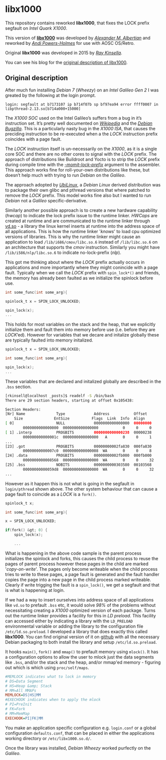 # libx1000

This repository contains reworked **libx1000**, that fixes the LOCK prefix segfault on *Intel Quark X1000*.

This version of **[libx1000](https://github.com/assa77/libx1000)** was developed by *[Alexander M. Albertian](mailto:assa@4ip.ru)* and reworked by *[Andi Powers-Holmes](mailto:aholmes@omnom.net)* for use with AOSC OS/Retro.

Original **libx1000** was developed in 2015 by *[Ray Kinsella](mailto:ray.kinsella@intel.com)*.

You can see his blog for the [original description of libx1000](http://mdr78.github.io/x1000/2016/10/21/fixing-lock-prefix-on-x1000.html).

## Original description

After much fun installing *Debian 7* (*Wheezy*) on an *Intel Galileo Gen 2* I was greated by the following at the login prompt.
```
login: segfault at b7173107 ip b714f07b sp bf97ea94 error ffff0007 in libpthread-2.13.so[b714a000+15000]
```
The *X1000 SOC* used on the Intel Galileo’s suffers from a bug in it’s instruction set. It’s pretty well documented on *[Wikipedia](https://en.wikipedia.org/wiki/Intel_Quark#Segfault_bug")* and the *[Debian Bugzilla](https://bugs.debian.org/cgi-bin/bugreport.cgi?bug=738575")*. This is a particularly nasty bug in the *X1000 ISA*, that causes the preciding instruction to be re-executed when a the *LOCK* instruction prefix coincides with a page fault.

The *LOCK* instruction itself is un-necessarily on the *X1000*, as it is a single core SOC and there are no other cores to signal with the *LOCK* prefix. The approach of distributions like Buildroot and Yocto is to strip the *LOCK* prefix during compile time with the *[-momit-lock-prefix](https://sourceware.org/ml/binutils/2014-08/msg00043.html)* argument to the assembler. This approach works fine for roll-your-own distributions like these, but doesn’t help much with trying to run *Debian* on the *Galileo*.

The approach adopted by *[UbiLinux](https://solutionsdirectory.intel.com/solutions-directory/ubilinux-debian-linux-intel%C2%AE-edison-and-intel%C2%AE-galileo-platforms)*, a *Debian Linux* derived distribution was to package their own glibc and pthread versions that where patched to remove the *LOCK* prefix. This model works fine also but I wanted to run *Debian* not a *Galileo* specific-derivative.

Similarly another possible approach is to create a new hardware capability (*hwcap*) to indicate the lock prefix issue to the runtime linker. *HWCaps* are created at runtime and are communicated to the runtime linker through [vd.so](http://man7.org/linux/man-pages/man7/vdso.7.html) - a library the linux kernel inserts at runtime into the address space of all applications. This is how the runtime linker '*knows*' to load cpu optimized versions of libraries. This is why the runtime linker might cause an application to load `/lib/i686/cmov/libc.so.6` instead of `/lib/libc.so.6` on an architecture that supports the *cmov* instruction. Similarly you might have `/lib/i586/nlp/libc.so.6` to indicate no-lock-prefix (*nlp*).

This got me thinking about where the *LOCK* prefix actually occurs in applications and more importantly where they might conincide with a page fault. Typically when we call the *LOCK* prefix with `spin_lock*()` and friends, the memory has already been faulted as we initialize the spinlock before use.
```C
int some_func(int some_arg){

spinlock_t x = SPIN_LOCK_UNLOCKED;

spin_lock(x);
...
```
This holds for most variables on the stack and the heap, that we explicitly initialize them and fault them into memory before use (i.e. before they are *LOCK*’ed). However for variables that we decare and initalize globally these are typically faulted into memory initalized.
```C
spinlock_t x = SPIN_LOCK_UNLOCKED;

int some_func(int some_arg){

spin_lock(x);
...
```
These variables that are declared and initalized globally are described in the `.bss` section.
```bash
[rkinsell@localhost _posts]$ readelf -S /bin/bash
There are 29 section headers, starting at offset 0x105438:

Section Headers:
[Nr] Name              Type             Address           Offset
  	Size              EntSize          Flags  Link  Info  Align
[ 0]                   NULL             0000000000000000  00000000
   		0000000000000000  0000000000000000           0     0     0
[ 1] .interp           PROGBITS         0000000000000238  00000238
   		000000000000001c  0000000000000000   A       0     0     1
...
[23] .got              PROGBITS         00000000002fa830  000fa830
   		00000000000007c0  0000000000000008  WA       0     0     8
[24] .data             PROGBITS         00000000002fb000  000fb000
   		0000000000008568  0000000000000000  WA       0     0     32
[25] .bss              NOBITS           0000000000303580  00103568
   		00000000000059d8  0000000000000000  WA       0     0     32
...
```
However as it happen this is not what is going in the segfault in `login/pthread` shown above. The other system behaviour that can cause a page fault to coincide as a *LOCK* is a `fork()`.
```C
spinlock_t x;

int some_func(int some_arg){

x = SPIN_LOCK_UNLOCKED;

if(fork() &gt; 0) {
	spin_lock(x);

    ...
```
What is happening in the above code sample is the parent process initializes the spinlock and forks, this causes the child process to reuse the pages of parent process however these pages in the child are marked '*copy-on-write*'. The pages only become writeable when the child process tries to write to these pages, a page fault is generated and the fault handler copies the page into a new page in the child process marked writeable. Clearly if write trigging the fault is a `spin_lock()`, we get a segfault and that is what is happening at login.

If we had a way to insert ourselves into address space of all applications like `vd.so` to prefault `.bss` etc, it would solve *98%* of the problems without necessitating creating a *X1000* optimized version of each package. Turns out the runtime linker provides a facility for this in *LD preload*. This facility can accessed either by indicating a library with the `LD_PRELOAD` environmental variable or adding the library to the configuration file `/etc/ld.so.preload`. I developed a library that does exactly this called **libx1000**. You can find original version of it on [github](https://github.com/mdr78/libx1000) with all the necessary Debian packaging to both install the library and setup `/etc/ld.so.preload`.

It hooks `main()`, `fork()` and `mmap()` to prefault memory using `mlock()`. It has a configuration options to allow the user to mlock just the data segments like `.bss`, and/or the stack and the heap, and/or mmap'ed memory - figuring out which is which using `proc/self/maps`.
```ini
#MEMLOCK indicates what to lock in memory
# DS=Data Segment
# HS=Heap &amp; Stack
# MM=All MMAPs
MEMLOCK=DS|HS|MM
#EXECHOOK indicates when to apply the mlock
# PI=PreInit
# FK=Fork
# MM=MemMap
EXECHOOK=PI|FK|MM
```

You make an application specific configuration e.g. `login.conf` or a global configuration `defaults.conf`, that can be placed in either the applications working directory or `/etc/libx1000.so.d/`.

Once the library was installed, *Debian Wheezy* worked purfectly on the *Galileo*.

